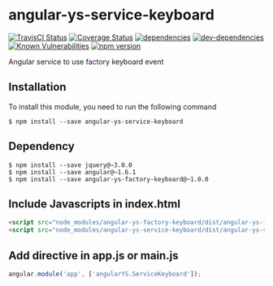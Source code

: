 # angular-ys-service-keyboard

[![TravisCI Status][travis-image]][travis-url]
[![Coverage Status][coveralls-image]][coveralls-url]
[![dependencies][dependencies-image]][dependencies-url]
[![dev-dependencies][dev-dependencies-image]][dev-dependencies-url]
[![Known Vulnerabilities][vulnerabilities-image]][vulnerabilities-url]
[![npm version][npm-image]][npm-url]

Angular service to use factory keyboard event


## Installation
To install this module, you need to run the following command

```
$ npm install --save angular-ys-service-keyboard
```

## Dependency

```
$ npm install --save jquery@~3.0.0
$ npm install --save angular@~1.6.1
$ npm install --save angular-ys-factory-keyboard@~1.0.0
```

## Include Javascripts in index.html

```html
<script src="node_modules/angular-ys-factory-keyboard/dist/angular-ys-factory-keyboard.js"></script>
<script src="node_modules/angular-ys-service-keyboard/dist/angular-ys-service-keyboard.js"></script>
```

## Add directive in app.js or main.js

```Javascript
angular.module('app', ['angularYS.ServiceKeyboard']);
```

[travis-image]: https://travis-ci.org/yadickson/angular-ys-service-keyboard.svg
[travis-url]: https://travis-ci.org/yadickson/angular-ys-service-keyboard

[coveralls-image]: https://coveralls.io/repos/github/yadickson/angular-ys-service-keyboard/badge.svg
[coveralls-url]: https://coveralls.io/github/yadickson/angular-ys-service-keyboard

[dependencies-image]: https://david-dm.org/yadickson/angular-ys-service-keyboard/status.svg
[dependencies-url]: https://david-dm.org/yadickson/angular-ys-service-keyboard?view=list

[dev-dependencies-image]: https://david-dm.org/yadickson/angular-ys-service-keyboard/dev-status.svg
[dev-dependencies-url]: https://david-dm.org/yadickson/angular-ys-service-keyboard?type=dev&view=list

[vulnerabilities-image]: https://snyk.io/package/npm/angular-ys-service-keyboard/badge.svg
[vulnerabilities-url]: https://snyk.io/package/npm/angular-ys-service-keyboard

[npm-image]: https://badge.fury.io/js/angular-ys-service-keyboard.svg
[npm-url]: https://badge.fury.io/js/angular-ys-service-keyboard
